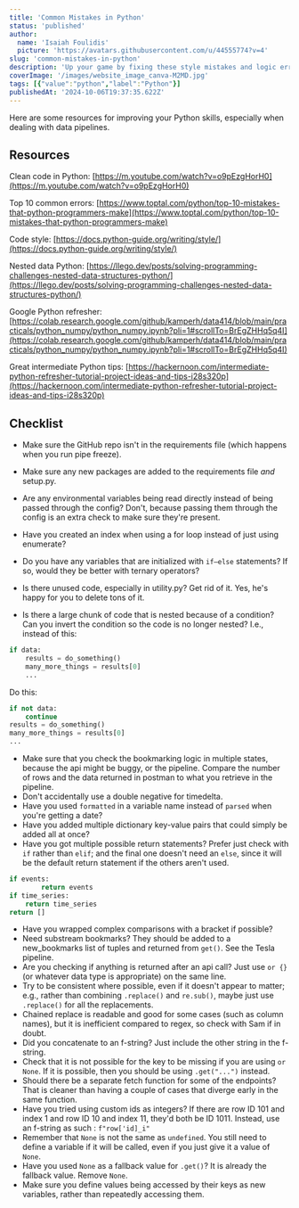 ```yaml
---
title: 'Common Mistakes in Python'
status: 'published'
author:
  name: 'Isaiah Foulidis'
  picture: 'https://avatars.githubusercontent.com/u/44555774?v=4'
slug: 'common-mistakes-in-python'
description: 'Up your game by fixing these style mistakes and logic errors.'
coverImage: '/images/website_image_canva-M2MD.jpg'
tags: [{"value":"python","label":"Python"}]
publishedAt: '2024-10-06T19:37:35.622Z'
---
```


Here are some resources for improving your Python skills, especially when dealing with data pipelines. 

## Resources

Clean code in Python: [https://m.youtube.com/watch?v=o9pEzgHorH0](https://m.youtube.com/watch?v=o9pEzgHorH0)

Top 10 common errors: [https://www.toptal.com/python/top-10-mistakes-that-python-programmers-make](https://www.toptal.com/python/top-10-mistakes-that-python-programmers-make)

Code style: [https://docs.python-guide.org/writing/style/](https://docs.python-guide.org/writing/style/)

Nested data Python: [https://llego.dev/posts/solving-programming-challenges-nested-data-structures-python/](https://llego.dev/posts/solving-programming-challenges-nested-data-structures-python/)

Google Python refresher: [https://colab.research.google.com/github/kamperh/data414/blob/main/practicals/python_numpy/python_numpy.ipynb?pli=1#scrollTo=BrEgZHHq5q4I](https://colab.research.google.com/github/kamperh/data414/blob/main/practicals/python_numpy/python_numpy.ipynb?pli=1#scrollTo=BrEgZHHq5q4I)

Great intermediate Python tips: [https://hackernoon.com/intermediate-python-refresher-tutorial-project-ideas-and-tips-i28s320p](https://hackernoon.com/intermediate-python-refresher-tutorial-project-ideas-and-tips-i28s320p)

## Checklist

- Make sure the GitHub repo isn't in the requirements file (which happens when you run pipe freeze).

- Make sure any new packages are added to the requirements file *and* setup.py.

- Are any environmental variables being read directly instead of being passed through the config? Don't, because passing them through the config is an extra check to make sure they're present.

- Have you created an index when using a for loop instead of just using enumerate?

- Do you have any variables that are initialized with `if–else` statements? If so, would they be better with ternary operators?

- Is there unused code, especially in utility.py? Get rid of it. Yes, he's happy for you to delete tons of it.

- Is there a large chunk of code that is nested because of a condition? Can you invert the condition so the code is no longer nested? I.e., instead of this:

```python
if data:
	results = do_something()
	many_more_things = results[0]
	...
```

Do this:

```python
if not data:
	continue
results = do_something()
many_more_things = results[0]
...
```

- Make sure that you check the bookmarking logic in multiple states, because the api might be buggy, or the pipeline. Compare the number of rows and the data returned in postman to what you retrieve in the pipeline.
- Don't accidentally use a double negative for timedelta.
- Have you used `formatted` in a variable name instead of `parsed` when you're getting a date?
- Have you added multiple dictionary key-value pairs that could simply be added all at once?
- Have you got multiple possible return statements? Prefer just check with `if` rather than `elif`; and the final one doesn't need an `else`, since it will be the default return statement if the others aren't used.

```python
if events:
        return events
if time_series:
    return time_series
return []
```

- Have you wrapped complex comparisons with a bracket if possible?
- Need substream bookmarks? They should be added to a new_bookmarks list of tuples and returned from `get()`. See the Tesla pipeline.
- Are you checking if anything is returned after an api call? Just use `or {}` (or whatever data type is appropriate) on the same line.
- Try to be consistent where possible, even if it doesn't appear to matter; e.g., rather than combining `.replace()` and `re.sub()`, maybe just use `.replace()` for all the replacements.
- Chained replace is readable and good for some cases (such as column names), but it is inefficient compared to regex, so check with Sam if in doubt.
- Did you concatenate to an f-string? Just include the other string in the f-string.
- Check that it is not possible for the key to be missing if you are using `or None`. If it is possible, then you should be using `.get("...")` instead.
- Should there be a separate fetch function for some of the endpoints? That is cleaner than having a couple of cases that diverge early in the same function.
- Have you tried using custom ids as integers? If there are row ID 101 and index 1 and row ID 10 and index 11, they'd both be ID 1011. Instead, use an f-string as such : `f"row['id]_i"`
- Remember that `None` is not the same as `undefined`. You still need to define a variable if it will be called, even if you just give it a value of `None`.
- Have you used `None` as a fallback value for `.get()`? It is already the fallback value. Remove `None`.
- Make sure you define values being accessed by their keys as new variables, rather than repeatedly accessing them.
